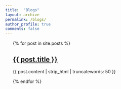 ```yaml
---
title:  "Blogs"
layout: archive
permalink: /blogs/
author_profile: true
comments: false
---
```



<ul>
{% for post in site.posts %}
<h2><a href="{{ post.url }}">{{ post.title }}</a></h2>
<p>{{ post.content | strip_html | truncatewords: 50 }}</p>
{% endfor %}
</ul>
